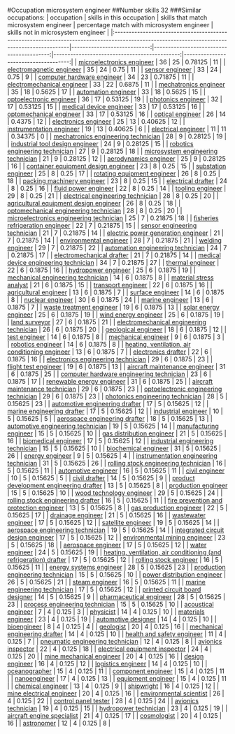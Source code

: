 #Occupation microsystem engineer
##Number skills 32
###Similar occupations:
| occupation                                                                                                                                  |   skills in this occupation |   skills that match microsystem engineer |   percentage match with microsystem engineer |   skills not in microsystem engineer |
|:--------------------------------------------------------------------------------------------------------------------------------------------|----------------------------:|-----------------------------------------:|---------------------------------------------:|-------------------------------------:|
| [microelectronics engineer](microelectronics_engineer.md)                                                                                   |                          36 |                                       25 |                                      0.78125 |                                   11 |
| [electromagnetic engineer](electromagnetic_engineer.md)                                                                                     |                          35 |                                       24 |                                      0.75    |                                   11 |
| [sensor engineer](sensor_engineer.md)                                                                                                       |                          33 |                                       24 |                                      0.75    |                                    9 |
| [computer hardware engineer](computer_hardware_engineer.md)                                                                                 |                          34 |                                       23 |                                      0.71875 |                                   11 |
| [electromechanical engineer](electromechanical_engineer.md)                                                                                 |                          33 |                                       22 |                                      0.6875  |                                   11 |
| [mechatronics engineer](mechatronics_engineer.md)                                                                                           |                          35 |                                       18 |                                      0.5625  |                                   17 |
| [automation engineer](automation_engineer.md)                                                                                               |                          33 |                                       18 |                                      0.5625  |                                   15 |
| [optoelectronic engineer](optoelectronic_engineer.md)                                                                                       |                          36 |                                       17 |                                      0.53125 |                                   19 |
| [photonics engineer](photonics_engineer.md)                                                                                                 |                          32 |                                       17 |                                      0.53125 |                                   15 |
| [medical device engineer](medical_device_engineer.md)                                                                                       |                          33 |                                       17 |                                      0.53125 |                                   16 |
| [optomechanical engineer](optomechanical_engineer.md)                                                                                       |                          33 |                                       17 |                                      0.53125 |                                   16 |
| [optical engineer](optical_engineer.md)                                                                                                     |                          26 |                                       14 |                                      0.4375  |                                   12 |
| [electronics engineer](electronics_engineer.md)                                                                                             |                          25 |                                       13 |                                      0.40625 |                                   12 |
| [instrumentation engineer](instrumentation_engineer.md)                                                                                     |                          19 |                                       13 |                                      0.40625 |                                    6 |
| [electrical engineer](electrical_engineer.md)                                                                                               |                          11 |                                       11 |                                      0.34375 |                                    0 |
| [mechatronics engineering technician](mechatronics_engineering_technician.md)                                                               |                          28 |                                        9 |                                      0.28125 |                                   19 |
| [industrial tool design engineer](industrial_tool_design_engineer.md)                                                                       |                          24 |                                        9 |                                      0.28125 |                                   15 |
| [robotics engineering technician](robotics_engineering_technician.md)                                                                       |                          27 |                                        9 |                                      0.28125 |                                   18 |
| [microsystem engineering technician](microsystem_engineering_technician.md)                                                                 |                          21 |                                        9 |                                      0.28125 |                                   12 |
| [aerodynamics engineer](aerodynamics_engineer.md)                                                                                           |                          25 |                                        9 |                                      0.28125 |                                   16 |
| [container equipment design engineer](container_equipment_design_engineer.md)                                                               |                          23 |                                        8 |                                      0.25    |                                   15 |
| [substation engineer](substation_engineer.md)                                                                                               |                          25 |                                        8 |                                      0.25    |                                   17 |
| [rotating equipment engineer](rotating_equipment_engineer.md)                                                                               |                          26 |                                        8 |                                      0.25    |                                   18 |
| [packing machinery engineer](packing_machinery_engineer.md)                                                                                 |                          23 |                                        8 |                                      0.25    |                                   15 |
| [electrical drafter](electrical_drafter.md)                                                                                                 |                          24 |                                        8 |                                      0.25    |                                   16 |
| [fluid power engineer](fluid_power_engineer.md)                                                                                             |                          22 |                                        8 |                                      0.25    |                                   14 |
| [tooling engineer](tooling_engineer.md)                                                                                                     |                          29 |                                        8 |                                      0.25    |                                   21 |
| [electrical engineering technician](electrical_engineering_technician.md)                                                                   |                          28 |                                        8 |                                      0.25    |                                   20 |
| [agricultural equipment design engineer](agricultural_equipment_design_engineer.md)                                                         |                          26 |                                        8 |                                      0.25    |                                   18 |
| [optomechanical engineering technician](optomechanical_engineering_technician.md)                                                           |                          28 |                                        8 |                                      0.25    |                                   20 |
| [microelectronics engineering technician](microelectronics_engineering_technician.md)                                                       |                          25 |                                        7 |                                      0.21875 |                                   18 |
| [fisheries refrigeration engineer](fisheries_refrigeration_engineer.md)                                                                     |                          22 |                                        7 |                                      0.21875 |                                   15 |
| [sensor engineering technician](sensor_engineering_technician.md)                                                                           |                          21 |                                        7 |                                      0.21875 |                                   14 |
| [electric power generation engineer](electric_power_generation_engineer.md)                                                                 |                          21 |                                        7 |                                      0.21875 |                                   14 |
| [environmental engineer](environmental_engineer.md)                                                                                         |                          28 |                                        7 |                                      0.21875 |                                   21 |
| [welding engineer](welding_engineer.md)                                                                                                     |                          29 |                                        7 |                                      0.21875 |                                   22 |
| [automation engineering technician](automation_engineering_technician.md)                                                                   |                          24 |                                        7 |                                      0.21875 |                                   17 |
| [electromechanical drafter](electromechanical_drafter.md)                                                                                   |                          21 |                                        7 |                                      0.21875 |                                   14 |
| [medical device engineering technician](medical_device_engineering_technician.md)                                                           |                          34 |                                        7 |                                      0.21875 |                                   27 |
| [thermal engineer](thermal_engineer.md)                                                                                                     |                          22 |                                        6 |                                      0.1875  |                                   16 |
| [hydropower engineer](hydropower_engineer.md)                                                                                               |                          25 |                                        6 |                                      0.1875  |                                   19 |
| [mechanical engineering technician](mechanical_engineering_technician.md)                                                                   |                          14 |                                        6 |                                      0.1875  |                                    8 |
| [material stress analyst](material_stress_analyst.md)                                                                                       |                          21 |                                        6 |                                      0.1875  |                                   15 |
| [transport engineer](transport_engineer.md)                                                                                                 |                          22 |                                        6 |                                      0.1875  |                                   16 |
| [agricultural engineer](agricultural_engineer.md)                                                                                           |                          13 |                                        6 |                                      0.1875  |                                    7 |
| [surface engineer](surface_engineer.md)                                                                                                     |                          14 |                                        6 |                                      0.1875  |                                    8 |
| [nuclear engineer](nuclear_engineer.md)                                                                                                     |                          30 |                                        6 |                                      0.1875  |                                   24 |
| [marine engineer](marine_engineer.md)                                                                                                       |                          13 |                                        6 |                                      0.1875  |                                    7 |
| [waste treatment engineer](waste_treatment_engineer.md)                                                                                     |                          19 |                                        6 |                                      0.1875  |                                   13 |
| [solar energy engineer](solar_energy_engineer.md)                                                                                           |                          25 |                                        6 |                                      0.1875  |                                   19 |
| [wind energy engineer](wind_energy_engineer.md)                                                                                             |                          25 |                                        6 |                                      0.1875  |                                   19 |
| [land surveyor](land_surveyor.md)                                                                                                           |                          27 |                                        6 |                                      0.1875  |                                   21 |
| [electromechanical engineering technician](electromechanical_engineering_technician.md)                                                     |                          26 |                                        6 |                                      0.1875  |                                   20 |
| [geological engineer](geological_engineer.md)                                                                                               |                          18 |                                        6 |                                      0.1875  |                                   12 |
| [test engineer](test_engineer.md)                                                                                                           |                          14 |                                        6 |                                      0.1875  |                                    8 |
| [mechanical engineer](mechanical_engineer.md)                                                                                               |                           9 |                                        6 |                                      0.1875  |                                    3 |
| [robotics engineer](robotics_engineer.md)                                                                                                   |                          14 |                                        6 |                                      0.1875  |                                    8 |
| [heating, ventilation, air conditioning engineer](heating,_ventilation,_air_conditioning_engineer.md)                                       |                          13 |                                        6 |                                      0.1875  |                                    7 |
| [electronics drafter](electronics_drafter.md)                                                                                               |                          22 |                                        6 |                                      0.1875  |                                   16 |
| [electronics engineering technician](electronics_engineering_technician.md)                                                                 |                          29 |                                        6 |                                      0.1875  |                                   23 |
| [flight test engineer](flight_test_engineer.md)                                                                                             |                          19 |                                        6 |                                      0.1875  |                                   13 |
| [aircraft maintenance engineer](aircraft_maintenance_engineer.md)                                                                           |                          31 |                                        6 |                                      0.1875  |                                   25 |
| [computer hardware engineering technician](computer_hardware_engineering_technician.md)                                                     |                          23 |                                        6 |                                      0.1875  |                                   17 |
| [renewable energy engineer](renewable_energy_engineer.md)                                                                                   |                          31 |                                        6 |                                      0.1875  |                                   25 |
| [aircraft maintenance technician](aircraft_maintenance_technician.md)                                                                       |                          29 |                                        6 |                                      0.1875  |                                   23 |
| [optoelectronic engineering technician](optoelectronic_engineering_technician.md)                                                           |                          29 |                                        6 |                                      0.1875  |                                   23 |
| [photonics engineering technician](photonics_engineering_technician.md)                                                                     |                          28 |                                        5 |                                      0.15625 |                                   23 |
| [automotive engineering drafter](automotive_engineering_drafter.md)                                                                         |                          17 |                                        5 |                                      0.15625 |                                   12 |
| [marine engineering drafter](marine_engineering_drafter.md)                                                                                 |                          17 |                                        5 |                                      0.15625 |                                   12 |
| [industrial engineer](industrial_engineer.md)                                                                                               |                          10 |                                        5 |                                      0.15625 |                                    5 |
| [aerospace engineering drafter](aerospace_engineering_drafter.md)                                                                           |                          18 |                                        5 |                                      0.15625 |                                   13 |
| [automotive engineering technician](automotive_engineering_technician.md)                                                                   |                          19 |                                        5 |                                      0.15625 |                                   14 |
| [manufacturing engineer](manufacturing_engineer.md)                                                                                         |                          15 |                                        5 |                                      0.15625 |                                   10 |
| [gas distribution engineer](gas_distribution_engineer.md)                                                                                   |                          21 |                                        5 |                                      0.15625 |                                   16 |
| [biomedical engineer](biomedical_engineer.md)                                                                                               |                          17 |                                        5 |                                      0.15625 |                                   12 |
| [industrial engineering technician](industrial_engineering_technician.md)                                                                   |                          15 |                                        5 |                                      0.15625 |                                   10 |
| [biochemical engineer](biochemical_engineer.md)                                                                                             |                          31 |                                        5 |                                      0.15625 |                                   26 |
| [energy engineer](energy_engineer.md)                                                                                                       |                           9 |                                        5 |                                      0.15625 |                                    4 |
| [instrumentation engineering technician](instrumentation_engineering_technician.md)                                                         |                          31 |                                        5 |                                      0.15625 |                                   26 |
| [rolling stock engineering technician](rolling_stock_engineering_technician.md)                                                             |                          16 |                                        5 |                                      0.15625 |                                   11 |
| [automotive engineer](automotive_engineer.md)                                                                                               |                          16 |                                        5 |                                      0.15625 |                                   11 |
| [civil engineer](civil_engineer.md)                                                                                                         |                          10 |                                        5 |                                      0.15625 |                                    5 |
| [civil drafter](civil_drafter.md)                                                                                                           |                          14 |                                        5 |                                      0.15625 |                                    9 |
| [product development engineering drafter](product_development_engineering_drafter.md)                                                       |                          13 |                                        5 |                                      0.15625 |                                    8 |
| [production engineer](production_engineer.md)                                                                                               |                          15 |                                        5 |                                      0.15625 |                                   10 |
| [wood technology engineer](wood_technology_engineer.md)                                                                                     |                          29 |                                        5 |                                      0.15625 |                                   24 |
| [rolling stock engineering drafter](rolling_stock_engineering_drafter.md)                                                                   |                          16 |                                        5 |                                      0.15625 |                                   11 |
| [fire prevention and protection engineer](fire_prevention_and_protection_engineer.md)                                                       |                          13 |                                        5 |                                      0.15625 |                                    8 |
| [gas production engineer](gas_production_engineer.md)                                                                                       |                          22 |                                        5 |                                      0.15625 |                                   17 |
| [drainage engineer](drainage_engineer.md)                                                                                                   |                          21 |                                        5 |                                      0.15625 |                                   16 |
| [wastewater engineer](wastewater_engineer.md)                                                                                               |                          17 |                                        5 |                                      0.15625 |                                   12 |
| [satellite engineer](satellite_engineer.md)                                                                                                 |                          19 |                                        5 |                                      0.15625 |                                   14 |
| [aerospace engineering technician](aerospace_engineering_technician.md)                                                                     |                          19 |                                        5 |                                      0.15625 |                                   14 |
| [integrated circuit design engineer](integrated_circuit_design_engineer.md)                                                                 |                          17 |                                        5 |                                      0.15625 |                                   12 |
| [environmental mining engineer](environmental_mining_engineer.md)                                                                           |                          23 |                                        5 |                                      0.15625 |                                   18 |
| [aerospace engineer](aerospace_engineer.md)                                                                                                 |                          17 |                                        5 |                                      0.15625 |                                   12 |
| [water engineer](water_engineer.md)                                                                                                         |                          24 |                                        5 |                                      0.15625 |                                   19 |
| [heating, ventilation, air conditioning (and refrigeration) drafter](heating,_ventilation,_air_conditioning_(and_refrigeration)_drafter.md) |                          17 |                                        5 |                                      0.15625 |                                   12 |
| [rolling stock engineer](rolling_stock_engineer.md)                                                                                         |                          16 |                                        5 |                                      0.15625 |                                   11 |
| [energy systems engineer](energy_systems_engineer.md)                                                                                       |                          28 |                                        5 |                                      0.15625 |                                   23 |
| [production engineering technician](production_engineering_technician.md)                                                                   |                          15 |                                        5 |                                      0.15625 |                                   10 |
| [power distribution engineer](power_distribution_engineer.md)                                                                               |                          26 |                                        5 |                                      0.15625 |                                   21 |
| [steam engineer](steam_engineer.md)                                                                                                         |                          16 |                                        5 |                                      0.15625 |                                   11 |
| [marine engineering technician](marine_engineering_technician.md)                                                                           |                          17 |                                        5 |                                      0.15625 |                                   12 |
| [printed circuit board designer](printed_circuit_board_designer.md)                                                                         |                          14 |                                        5 |                                      0.15625 |                                    9 |
| [pharmaceutical engineer](pharmaceutical_engineer.md)                                                                                       |                          28 |                                        5 |                                      0.15625 |                                   23 |
| [process engineering technician](process_engineering_technician.md)                                                                         |                          15 |                                        5 |                                      0.15625 |                                   10 |
| [acoustical engineer](acoustical_engineer.md)                                                                                               |                           7 |                                        4 |                                      0.125   |                                    3 |
| [physicist](physicist.md)                                                                                                                   |                          14 |                                        4 |                                      0.125   |                                   10 |
| [materials engineer](materials_engineer.md)                                                                                                 |                          23 |                                        4 |                                      0.125   |                                   19 |
| [automotive designer](automotive_designer.md)                                                                                               |                          14 |                                        4 |                                      0.125   |                                   10 |
| [bioengineer](bioengineer.md)                                                                                                               |                           8 |                                        4 |                                      0.125   |                                    4 |
| [geologist](geologist.md)                                                                                                                   |                          20 |                                        4 |                                      0.125   |                                   16 |
| [mechanical engineering drafter](mechanical_engineering_drafter.md)                                                                         |                          14 |                                        4 |                                      0.125   |                                   10 |
| [health and safety engineer](health_and_safety_engineer.md)                                                                                 |                          11 |                                        4 |                                      0.125   |                                    7 |
| [pneumatic engineering technician](pneumatic_engineering_technician.md)                                                                     |                          12 |                                        4 |                                      0.125   |                                    8 |
| [avionics inspector](avionics_inspector.md)                                                                                                 |                          22 |                                        4 |                                      0.125   |                                   18 |
| [electrical equipment inspector](electrical_equipment_inspector.md)                                                                         |                          24 |                                        4 |                                      0.125   |                                   20 |
| [mine mechanical engineer](mine_mechanical_engineer.md)                                                                                     |                          20 |                                        4 |                                      0.125   |                                   16 |
| [design engineer](design_engineer.md)                                                                                                       |                          16 |                                        4 |                                      0.125   |                                   12 |
| [logistics engineer](logistics_engineer.md)                                                                                                 |                          14 |                                        4 |                                      0.125   |                                   10 |
| [oceanographer](oceanographer.md)                                                                                                           |                          15 |                                        4 |                                      0.125   |                                   11 |
| [component engineer](component_engineer.md)                                                                                                 |                          15 |                                        4 |                                      0.125   |                                   11 |
| [nanoengineer](nanoengineer.md)                                                                                                             |                          17 |                                        4 |                                      0.125   |                                   13 |
| [equipment engineer](equipment_engineer.md)                                                                                                 |                          15 |                                        4 |                                      0.125   |                                   11 |
| [chemical engineer](chemical_engineer.md)                                                                                                   |                          13 |                                        4 |                                      0.125   |                                    9 |
| [shipwright](shipwright.md)                                                                                                                 |                          16 |                                        4 |                                      0.125   |                                   12 |
| [mine electrical engineer](mine_electrical_engineer.md)                                                                                     |                          20 |                                        4 |                                      0.125   |                                   16 |
| [environmental scientist](environmental_scientist.md)                                                                                       |                          26 |                                        4 |                                      0.125   |                                   22 |
| [control panel tester](control_panel_tester.md)                                                                                             |                          28 |                                        4 |                                      0.125   |                                   24 |
| [avionics technician](avionics_technician.md)                                                                                               |                          19 |                                        4 |                                      0.125   |                                   15 |
| [hydropower technician](hydropower_technician.md)                                                                                           |                          23 |                                        4 |                                      0.125   |                                   19 |
| [aircraft engine specialist](aircraft_engine_specialist.md)                                                                                 |                          21 |                                        4 |                                      0.125   |                                   17 |
| [cosmologist](cosmologist.md)                                                                                                               |                          20 |                                        4 |                                      0.125   |                                   16 |
| [astronomer](astronomer.md)                                                                                                                 |                          12 |                                        4 |                                      0.125   |                                    8 |
